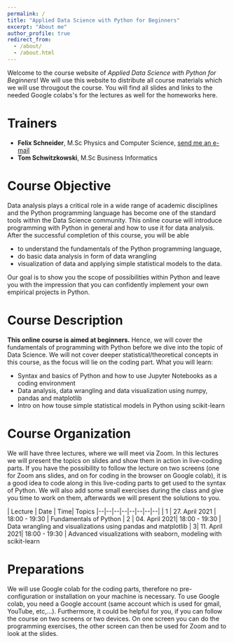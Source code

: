```yaml
---
permalink: /
title: "Applied Data Science with Python for Beginners"
excerpt: "About me"
author_profile: true
redirect_from: 
  - /about/
  - /about.html
---
```



Welcome to the course website of *Applied Data Science with Python for Beginners*!
We will use this website to distribute all course materials which we will use througout the course. You will find all slides and links to the needed Google colabs's for the lectures as well for the homeworks here.

# Trainers

- **Felix Schneider**, M.Sc Physics and Computer Science, [send me an e-mail](felix.schneider@tech-academy.io)
- **Tom Schwitzkowski**, M.Sc Business Informatics

# Course Objective
Data analysis plays a critical role in a wide range of academic disciplines and the Python programming language has become one of the standard tools within the Data Science community. This online course will introduce programming with Python in general and how to use it for data analysis. After the successful completion of this course, you will be able 
- to understand the fundamentals of the Python programming language,
- do basic data analysis in form of data wrangling
- visualization of data and applying simple statistical models to the data. 

Our goal is to show you the scope of possibilities within Python and leave you with the impression that you can confidently implement your own empirical projects in Python.

# Course Description
**This online course is aimed at beginners.** 
Hence, we will cover the fundamentals of programming with Python before we dive into the topic of Data Science. We will not cover deeper statistical/theoretical concepts in this course, as the focus will lie on the coding part. 
What you will learn:

 - Syntax and basics of Python and how to use Jupyter Notebooks as a coding environment   
 - Data analysis, data wrangling and data visualization using numpy, pandas and matplotlib   
 - Intro on how touse simple statistical models in Python using scikit-learn

# Course Organization
We will have three lectures, where we will meet via Zoom.
In this lectures we will present the topics on slides and show them in action in live-coding parts. If you have the possibility to follow the lecture on two screens (one for Zoom ans slides, and on for coding in the browser on Google colab), it is a good idea to code along in this live-coding parts to get used to the syntax of Python.
We will also add some small exercises during the class and give you time to work on them, afterwards we will present the solutions to you.


| Lecture | Date | Time| Topics
|--|--|--|--|--|--|--|--|
| 1 | 27. April 2021 | 18:00 - 19:30  | Fundamentals of Python
| 2 | 04. April 2021| 18:00 - 19:30 | Data wrangling and visualizations using pandas and matplotlib
| 3|  11. April 2021| 18:00 - 19:30 | Advanced visualizations with seaborn, modeling with scikit-learn

# Preparations
We will use Google colab for the coding parts, therefore no pre-configuration or installation on your machine is necessary. To use Google colab, you need a Google account (same account which is used for gmail, YouTube, etc,...).
Furthermore, it could be helpful for you, if you can follow the course on two screens or two devices. On one screen you can do the programming exercises, the other screen can then be used for Zoom and to look at the slides. 